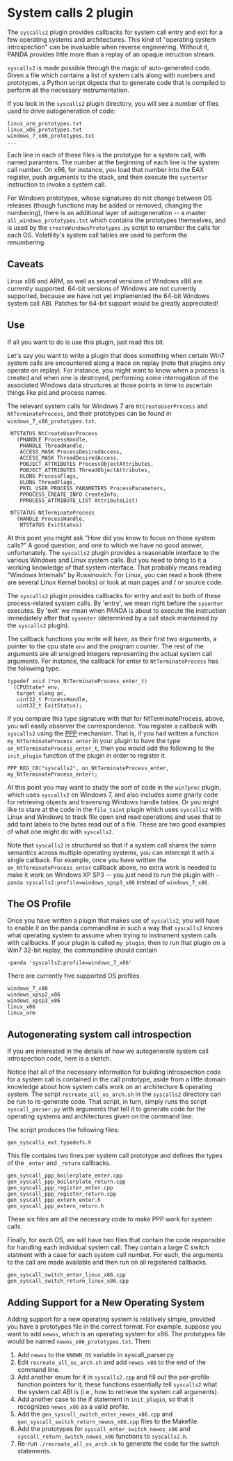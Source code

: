 System calls 2 plugin 
====

The `syscalls2` plugin provides callbacks for system call entry and exit for a few operating systems and architectures.
This kind of "operating system introspection" can be invaluable when reverse engineering.
Without it, PANDA provides little more than a replay of an opaque intruction stream. 

`syscalls2` is made possible through the magic of auto-generated code. 
Given a file which contains a list of system calls along with numbers and prototypes,
a Python script digests that to generate code that is compiled to perform all the necessary instrumentation.

If you look in the `syscalls2` plugin directory, you will see a number of files used to drive autogeneration of code:

    linux_arm_prototypes.txt
    linux_x86_prototypes.txt
    windows_7_x86_prototypes.txt
    ...

Each line in each of these files is the prototype for a system call, with named paramters.
The number at the beginning of each line is the system call number.
On x86, for instance, you load that number into the EAX register, push arguments to the stack,
and then execute the `systenter` instruction to invoke a system call.

For Windows prototypes, whose signatures do not change between OS releases (though functions may be added or removed, changing the numbering), there is an additional layer of autogeneration -- a master `all_windows_prototypes.txt` which contains the prototypes themselves, and is used by the `createWindowsPrototypes.py` script to renumber the calls for each OS. Volatility's system call tables are used to perform the renumbering.


Caveats
----

Linux x86 and ARM, as well as several versions of Windows x86 are currently supported. 64-bit versions of Windows are not currently supported, because we have not yet implemented the 64-bit Windows system call ABI. Patches for 64-bit support would be greatly appreciated!


Use
----

If all you want to do is use this plugin, just read this bit. 

Let's say you want to write a plugin that does something when certain Win7 system calls are encountered along a trace
on replay (note that plugins only operate on replay).
For instance, you might want to know when a process is created and when one is destroyed, performing some interrogation
of the associated Windows data structures at those points in time to ascertain things like pid and process names.

The relevant system calls for Windows 7 are `NtCreateUserProcess` and `NtTerminateProcess`, and their prototypes
can be found in `windows_7_x86_prototypes.txt`.

     NTSTATUS NtCreateUserProcess 
       (PHANDLE ProcessHandle, 
        PHANDLE ThreadHandle, 
        ACCESS_MASK ProcessDesiredAccess, 
        ACCESS_MASK ThreadDesiredAccess, 
        POBJECT_ATTRIBUTES ProcessObjectAttributes, 
        POBJECT_ATTRIBUTES ThreadObjectAttributes,
        ULONG ProcessFlags, 
        ULONG ThreadFlags,
        PRTL_USER_PROCESS_PARAMETERS ProcessParameters, 
        PPROCESS_CREATE_INFO CreateInfo, 
        PPROCESS_ATTRIBUTE_LIST AttributeList)

     NTSTATUS NtTerminateProcess
       (HANDLE ProcessHandle, 
        NTSTATUS ExitStatus)

At this point you might ask "How did you know to focus on those system calls?"
A good question, and one to which we have no good answer, unfortunately.
The `syscalls2` plugin provides a reasonable interface to the various Windows and Linux system calls.
But you need to bring to it a working knowledge of that system interface.
That probably means reading "Windows Internals" by Russinovich.
For Linux, you can read a book (there are several Linux Kernel books) or look at man pages and / or source code.

The `syscalls2` plugin provides callbacks for entry and exit to both of these process-related system calls.
By 'entry', we mean right before the `sysenter` executes.
By 'exit' we mean when PANDA is about to execute the instruction immediately after that `sysenter` 
(determined by a call stack maintained by the `syscalls2` plugin).

The callback functions you write will have, as their first two arguments, a pointer to the 
cpu state `env` and the program counter.
The rest of the arguments are all unsigned integers representing the actual system call arguments.
For instance, the callback for enter to `NtTerminateProcess` has the following type.

    typedef void (*on_NtTerminateProcess_enter_t)
      (CPUState* env,
       target_ulong pc,
       uint32_t ProcessHandle,
       uint32_t ExitStatus);

If you compare this type signature with that for NtTerminateProcess, above, you will easily observer the correspondence.
You register a callback with `syscalls2` using the [PPP](https://github.com/moyix/panda/blob/master/docs/ppp.md) mechanism.
That is, if you had written a function `my_NtTerminateProcess_enter` in your plugin to have the type
`on_NtTerminateProcess_enter_t`, then you would add the following to the `init_plugin` function of the plugin in 
order to register it. 

    PPP_REG_CB("syscalls2", on_NtTerminateProcess_enter, my_NtTerminateProcess_enter);

At this point you may want to study the sort of code in the `win7proc` plugin, which uses `syscalls2` on Windows 7,
and also includes some gnarly code for retrieving objects and traversing Windows handle tables. 
Or you might like to stare at the code in the `file_taint` plugin which uses `syscalls2` with Linux and Windows to track
file open and read operations and uses that to add taint labels to the bytes read out of a file.
These are two good examples of what one might do with `syscalls2`.

Note that `syscalls2` is structured so that if a system call shares the same semantics across multiple operating systems, you can intercept it with a single callback. For example, once you have written the `on_NtTerminateProcess_enter` callback above, no extra work is needed to make it work on Windows XP SP3 -- you just need to run the plugin with `-panda syscalls2:profile=windows_xpsp3_x86` instead of `windows_7_x86`.

The OS Profile
----

Once you have written a plugin that makes use of `syscalls2`, you will have to enable it on the panda commandline
in such a way that `syscalls2` knows what operating system to assume when trying to instrument system calls
with callbacks.
If your plugin is called `my_plugin`, then to run that plugin on a Win7 32-bit replay, the commandline should contain

    -panda 'syscalls2:profile=windows_7_x86'

There are currently five supported OS profiles.

    windows_7_x86
    windows_xpsp2_x86
    windows_xpsp3_x86
    linux_x86
    linux_arm


Autogenerating system call introspection
----

If you are interested in the details of how we autogenerate system call introspection code, here is a sketch. 

Notice that all of the necessary information for building introspection code for a system call is contained in the call prototype, aside from a little domain knowledge about how system calls work on an architecture & operating system.
The script `recreate_all_os_arch.sh` in the `syscalls2` directory can be run to re-generate code.
That script, in turn, simply runs the script `syscall_parser.py` with arguments that tell it to generate code for the operating systems and architectures given on the command line.

The script produces the following files:

    gen_syscalls_ext_typedefs.h

This file contains two lines per system call prototype and defines the types of the `_enter` and `_return` callbacks.

    gen_syscall_ppp_boilerplate_enter.cpp
    gen_syscall_ppp_boilerplate_return.cpp
    gen_syscall_ppp_register_enter.cpp
    gen_syscall_ppp_register_return.cpp
    gen_syscall_ppp_extern_enter.h
    gen_syscall_ppp_extern_return.h

These six files are all the necessary code to make PPP work for system calls.

Finally, for each OS, we will have two files that contain the code responsible for handling each individual system call. They contain a large C switch statment with a case for each system call number. For each, the arguments to the call are made available and then run on all registered callbacks.

    gen_syscall_switch_enter_linux_x86.cpp
    gen_syscall_switch_return_linux_x86.cpp

Adding Support for a New Operating System
----

Adding support for a new operating system is relatively simple, provided you have a prototypes file in the correct format. For example, suppose you want to add `newos`, which is an operating system for x86. The prototypes file would be named `newos_x86_prototypes.txt`. Then:

1. Add `newos` to the `KNOWN_OS` variable in syscall_parser.py
2. Edit `recreate_all_os_arch.sh` and add `newos x86` to the end of the command line.
3. Add another enum for it in `syscalls2.cpp` and fill out the per-profile function pointers for it; these functions essentially tell `syscalls2` what the system call ABI is (i.e., how to retrieve the system call arguments).
4. Add another case to the if statement in `init_plugin`, so that it recognizes `newos_x86` as a valid profile.
5. Add the `gen_syscall_switch_enter_newos_x86.cpp` and `gen_syscall_switch_return_newos_x86.cpp` files to the Makefile.
6. Add the prototypes for `syscall_enter_switch_newos_x86` and `syscall_return_switch_newos_x86` functions to `syscalls2.h`.
7. Re-run `./recreate_all_os_arch.sh` to generate the code for the switch statements.
